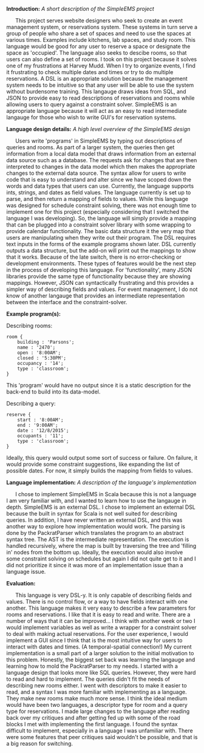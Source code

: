 **Introduction:** 
_A short description of the SimpleEMS project_

&nbsp;&nbsp;&nbsp;&nbsp;&nbsp;&nbsp;This project serves website designers who seek to create an event management system, or reservations system. These systems in turn serve a group of people who share a set of spaces and need to use the spaces at various times. Examples include kitchens, lab spaces, and study room. This language would be good for any user to reserve a space or designate the space as 'occupied'. The language also seeks to descibe rooms, so that users can also define a set of rooms. I took on this project because it solves one of my frustrations at Harvey Mudd. When I try to organize events, I find it frustrating to check multiple dates and times or try to do multiple reservations. A DSL is an appropriate solution because the management system needs to be intuitive so that any user will be able to use the system without burdensome training. This langauge draws ideas from SQL, and JSON to provide easy to read descriptions of reservations and rooms while allowing users to query against a constraint solver. SimpleEMS is an appropriate language because it will act as an easy to read intermediate langauge for those who wish to write GUI's for reservation systems.


**Language design details:**
_A high level overview of the SimpleEMS design_

&nbsp;&nbsp;&nbsp;&nbsp;&nbsp;&nbsp;Users write 'programs' in SimpleEMS by typing out descriptions of queries and rooms. As part of a larger system, the queries then get information from a local data model that draws information from an external data source such as a database. The requests ask for changes that are then interpreted to changes in the data model which then makes the appropriate changes to the external data source. The syntax allow for users to write code that is easy to understand and alter since we have scoped down the words and data types that users can use. Currently, the language supports ints, strings, and dates as field values. The language currently is set up to parse, and then return a mapping of fields to values. While this language was designed for schedule constraint solving, there was not enough time to implement one for this project (especially considering that I switched the language I was developing). So, the language will simply provide a mapping that can be plugged into a constraint solver library with some wrapping to provide calendar functionality. The basic data structure it the very map that users are manipulating when they write out their program. The DSL requires text inputs in the forms of the example programs shown later. DSL currently outputs a data structure, but the add-on will print out the mappings to show that it works. Because of the late switch, there is no error-checking or development environments. These types of features would be the next step in the process of developing this language. For 'functionality', many JSON libraries provide the same type of functionality because they are showing mappings. However, JSON can syntactically frustrating and this provides a simpler way of describing fields and values. For event management, I do not know of another langauge that provides an intermediate representation between the interface and the constraint-solver.

**Example program(s):** 

Describing rooms:

```
room {
    building : 'Parsons';
    name : '2470';
    open : '8:00AM';
    closed : '5:30PM';
    occupancy : '14';
    type : 'classroom';
}
```

This 'program' would have no output since it is a static description for the back-end to build into its data-model.

Describing a query:

```
reserve {
    start : '8:00AM';
    end : '9:00AM';
    date : '12/8/2015';
    occupants : '11';
    type : 'classroom';
}
```

Ideally, this query would output some sort of success or failure. On failure, it would provide some constraint suggestions, like expanding the list of possible dates.
For now, it simply builds the mapping from fields to values.

**Language implementation:** 
_A description of the language's implementation_

&nbsp;&nbsp;&nbsp;&nbsp;&nbsp;&nbsp;I chose to implement SimpleEMS in Scala because this is not a language I am very familiar with, and I wanted to learn how to use the langauge in depth. SimpleEMS is an external DSL. I chose to implement an external DSL because the built in syntax for Scala is not well suited for describing queries. In addition, I have never written an external DSL, and this was another way to explore how implementation would work. The parsing is done by the PackratParser which translates the program to an abstract syntax tree. The AST is the intermediate representation. The execution is handled recursively, where the map is built by traversing the tree and 'filling in' nodes from the bottom up. Ideally, the execution would also involve some constraint solving on schedules but again I did not quite get to it and I did not prioritize it since it was more of an implementation issue than a language issue.

**Evaluation:**

&nbsp;&nbsp;&nbsp;&nbsp;&nbsp;&nbsp;This language is very DSL-y. It is only capable of describing fields and values. There is no control flow, or a way to have fields interact with one another. This language makes it very easy to describe a few parameters for rooms and reservations. I like that it is easy to read and write. There are a number of ways that it can be improved... I think with another week or two I would implement variables as well as write a wrapper for a constraint solver to deal with making actual reservations. For the user experience, I would implement a GUI since I think that is the most intuitive way for users to interact with dates and times. (A temporal-spatial connection!) My current implementation is a small part of a larger solution to the initial motivation to this problem. Honestly, the biggest set back was learning the langauge and learning how to mold the PackratParser to my needs. I started with a language design that looks more like SQL queries. However, they were hard to read and hard to implement. The queries didn't fit the needs of describing new rooms either. I went with descriptors to make it easier to read, and a syntax I was more familiar with implementing as a language. They make new rooms make much more sense. I think the ideal medium would have been two languages, a descriptor type for room and a query type for reservations. I made large changes to the language after reading back over my critiques and after getting fed up with some of the road blocks I met with implementing the first language. I found the syntax difficult to implement, especially in a language I was unfamiliar with. There were some features that peer critiques said wouldn't be possible, and that is a big reason for switching. 
